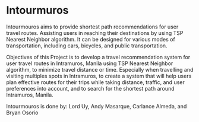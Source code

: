 # Intourmuros

Intourmouros aims to provide shortest path recommendations for user travel routes. Assisting users in reaching their destinations by using TSP Nearest Neighbor algorithm. It can be designed for various modes of transportation, including cars, bicycles, and public transportation.

Objectives of this Project is to develop a travel recommendation system for user travel routes in Intramuros, Manila using TSP Nearest Neighbor algorithm, to minimize travel distance or time. Especially when travelling and visiting multiples spots in Intramuros, to create a system that will help users plan effective routes for their trips while taking distance, traffic, and user preferences into account, and to search for the shortest path around Intramuros, Manila.

Intourmouros is done by: Lord Uy, Andy Masarque, Carlance Almeda, and Bryan Osorio
